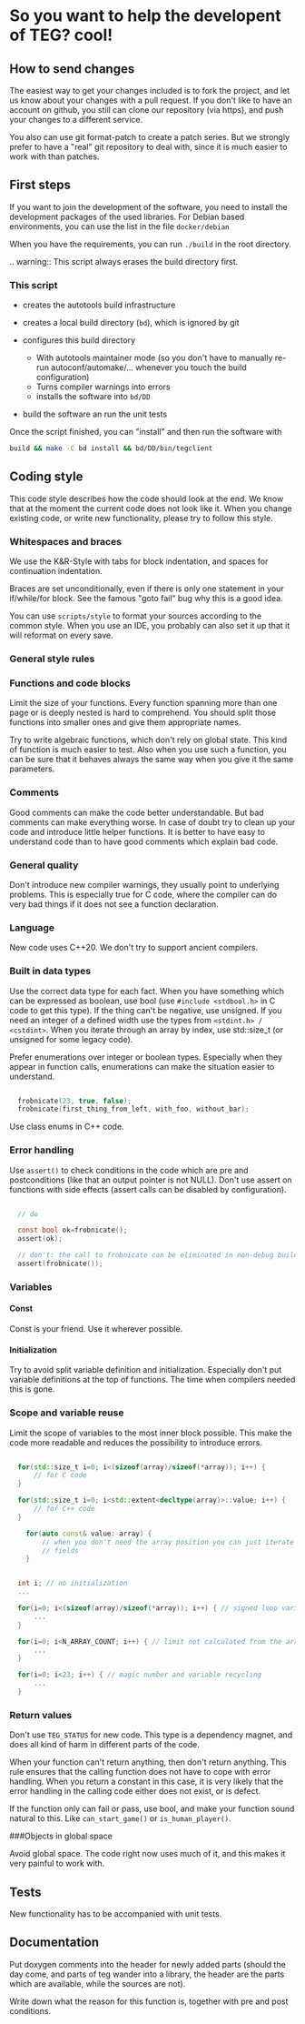 # So you want to help the developent of TEG? cool!

## How to send changes

The easiest way to get your changes included is to fork the project, and let us
know about your changes with a pull request. If you don't like to have an
account on github, you still can clone our repository (via https), and push
your changes to a different service.

You also can use git format-patch to create a patch series. But we strongly
prefer to have a "real" git repository to deal with, since it is much easier to
work with than patches.

## First steps

If you want to join the development of the software, you need to install the
development packages of the used libraries. For Debian based environments, you
can use the list in the file `docker/debian`

When you have the requirements, you can run ``./build`` in the root directory.

.. warning:: This script always erases the build directory first.

### This script

* creates the autotools build infrastructure
* creates a local build directory (``bd``), which is ignored by git
* configures this build directory

  * With autotools maintainer mode (so you don't have to manually re-run
    autoconf/automake/... whenever you touch the build configuration)
  * Turns compiler warnings into errors
  * installs the software into ``bd/DD``
* build the software an run the unit tests

Once the script finished, you can "install" and then run the software with
``` sh linenums="1"
build && make -C bd install && bd/DD/bin/tegclient
```

## Coding style

This code style describes how the code should look at the end. We know that at
the moment the current code does not look like it. When you change existing
code, or write new functionality, please try to follow this style.

### Whitespaces and braces

We use the K&R-Style with tabs for block indentation, and spaces for
continuation indentation.

Braces are set unconditionally, even if there is only one statement in your
if/while/for block. See the famous "goto fail" bug why this is a good idea.

You can use ``scripts/style`` to format your sources according to the common
style. When you use an IDE, you probably can also set it up that it will
reformat on every save.

### General style rules

### Functions and code blocks

Limit the size of your functions. Every function spanning more than one page or
is deeply nested is hard to comprehend. You should split those functions into
smaller ones and give them appropriate names.

Try to write algebraic functions, which don't rely on global state. This kind
of function is much easier to test. Also when you use such a function, you can
be sure that it behaves always the same way when you give it the same
parameters.

### Comments

Good comments can make the code better understandable. But bad comments can make
everything worse. In case of doubt try to clean up your code and introduce
little helper functions. It is better to have easy to understand code than to
have good comments which explain bad code.

### General quality

Don't introduce new compiler warnings, they usually point to underlying
problems. This is especially true for C code, where the compiler can do very
bad things if it does not see a function declaration.

### Language

New code uses C++20. We don't try to support ancient compilers.

### Built in data types

Use the correct data type for each fact. When you have something which can be
expressed as boolean, use bool (use ``#include <stdbool.h>`` in C code to get
this type). If the thing can't be negative, use unsigned. If you need an integer
of a defined width use the types from ``<stdint.h> / <cstdint>``. When you
iterate through an array by index, use std::size_t (or unsigned for some legacy
code).

Prefer enumerations over integer or boolean types. Especially when they appear
in function calls, enumerations can make the situation easier to understand.

``` c title="c example"

  frobnicate(23, true, false);
  frobnicate(first_thing_from_left, with_foo, without_bar);

```
Use class enums in C++ code.

### Error handling

Use ``assert()`` to check conditions in the code which are pre and
postconditions (like that an output pointer is not NULL). Don't use assert on
functions with side effects (assert calls can be disabled by configuration).

``` c

  // do

  const bool ok=frobnicate();
  assert(ok);

  // don't: the call to frobnicate can be eliminated in non-debug builds
  assert(frobnicate());

```

### Variables

#### Const

Const is your friend. Use it wherever possible.

#### Initialization

Try to avoid split variable definition and initialization. Especially don't put
variable definitions at the top of functions. The time when compilers needed
this is gone.

### Scope and variable reuse

Limit the scope of variables to the most inner block possible. This make the
code more readable and reduces the possibility to introduce errors.


```c++ title="Good:"

  for(std::size_t i=0; i<(sizeof(array)/sizeof(*array)); i++) {
      // for C code
  }

  for(std::size_t i=0; i<std::extent<decltype(array)>::value; i++) {
      // for C++ code
  }
```

``` c++ title="Better:"
	for(auto const& value: array) {
	    // when you don't need the array position you can just iterate over the
		// fields
	}
```

``` c++ title="Bad:"

  int i; // no initialization
  ...

  for(i=0; i<(sizeof(array)/sizeof(*array)); i++) { // signed loop variable
      ...
  }

  for(i=0; i<N_ARRAY_COUNT; i++) { // limit not calculated from the array
      ...
  }

  for(i=0; i<23; i++) { // magic number and variable recycling
      ...
  }
```

### Return values

Don't use ``TEG_STATUS`` for new code. This type is a dependency magnet, and
does all kind of harm in different parts of the code.

When your function can't return anything, then don't return anything. This rule
ensures that the calling function does not have to cope with error handling.
When you return a constant in this case, it is very likely that the error
handling in the calling code either does not exist, or is defect.

If the function only can fail or pass, use bool, and make your function sound
natural to this. Like ``can_start_game()`` or ``is_human_player()``.

###Objects in global space

Avoid global space. The code right now uses much of it, and this makes it very
painful to work with.

Tests
-----

New functionality has to be accompanied with unit tests.

Documentation
-------------

Put doxygen comments into the header for newly added parts (should the day come,
and parts of teg wander into a library, the header are the parts which are
available, while the sources are not).

Write down what the reason for this function is, together with pre and post
conditions.
